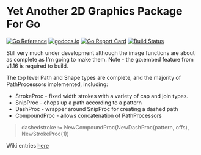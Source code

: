 # Yet Another 2D Graphics Package For Go
[![Go Reference](https://pkg.go.dev/badge/github.com/jphsd/graphics2d.svg)](https://pkg.go.dev/github.com/jphsd/graphics2d)
[![godocs.io](http://godocs.io/github.com/jphsd/graphics2d?status.svg)](http://godocs.io/github.com/jphsd/graphics2d)
[![Go Report Card](https://goreportcard.com/badge/github.com/jphsd/graphics2d)](https://goreportcard.com/report/github.com/jphsd/graphics2d)
[![Build Status](https://travis-ci.com/jphsd/graphics2d.svg?branch=master)](https://travis-ci.com/github/jphsd/graphics2d)

Still very much under development although the image functions are about as complete as I'm going to make them.
Note - the go:embed feature from v1.16 is required to build.

The top level Path and Shape types are complete, and the majority of PathProcessors implemented, including:
- StrokeProc - fixed width strokes with a variety of cap and join types.
- SnipProc - chops up a path according to a pattern
- DashProc - wrapper around SnipProc for creating a dashed path
- CompoundProc - allows concatenation of PathProcessors
> dashedstroke := NewCompoundProc(NewDashProc(pattern, offs), NewStrokeProc(1))

Wiki entries [here](https://github.com/jphsd/graphics2d/wiki)

